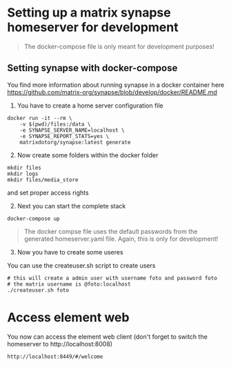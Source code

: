 # Setting up a matrix synapse homeserver for development

> The docker-compose file is only meant for development purposes!


## Setting synapse with docker-compose

You find more information about running synapse in a docker container here
https://github.com/matrix-org/synapse/blob/develop/docker/README.md


1. You have to create a home server configuration file

````
docker run -it --rm \
    -v $(pwd)/files:/data \
    -e SYNAPSE_SERVER_NAME=localhost \
    -e SYNAPSE_REPORT_STATS=yes \
    matrixdotorg/synapse:latest generate
````

2. Now create some folders within the docker folder

````
mkdir files
mkdir logs
mkdir files/media_store
````
and set proper access rights

2. Next you can start the complete stack

````
docker-compose up
````

> The docker compse file uses the default passwords from the generated homeserver.yaml file. Again, this is only for development!

3. Now you have to create some useres

You can use the createuser.sh script to create users

````
# this will create a admin user with username foto and password foto
# the matrix username is @foto:localhost
./createuser.sh foto
````

# Access element web

You now can access the element web client (don't forget to switch the homeserver to http://localhost:8008)

````
http://localhost:8449/#/welcome
````